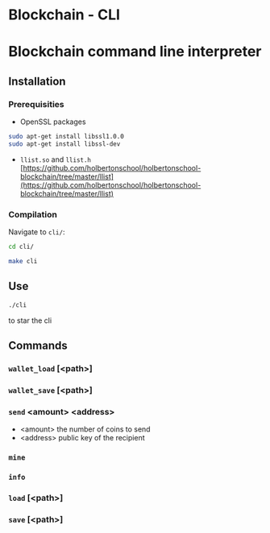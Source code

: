 # Blockchain - CLI

# Blockchain command line interpreter

## Installation


### Prerequisities
* OpenSSL packages 

```bash
sudo apt-get install libssl1.0.0
sudo apt-get install libssl-dev
```
* `llist.so` and `llist.h`
[https://github.com/holbertonschool/holbertonschool-blockchain/tree/master/llist](https://github.com/holbertonschool/holbertonschool-blockchain/tree/master/llist)

### Compilation
Navigate to `cli/`:
```bash
cd cli/
```
```bash
make cli
```

## Use
```bash
./cli
```
to star the cli


## Commands
### `wallet_load` \[\<path>\]

### `wallet_save` \[\<path>\]

### `send` \<amount> \<address>
  * \<amount> the number of coins to send
  * \<address> public key of the recipient
### `mine`
### `info`
### `load` \[\<path>\]
### `save` \[\<path>\]
